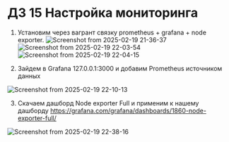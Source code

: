 # ДЗ 15 Настройка мониторинга

1. Установим через вагрант связку prometheus + grafana + node exporter.
![Screenshot from 2025-02-19 21-36-37](https://github.com/user-attachments/assets/f4492804-03fa-47e8-a5c6-f4cd98558593)
![Screenshot from 2025-02-19 22-03-54](https://github.com/user-attachments/assets/497d010a-dd3d-4c2f-bb76-53d6e476f5b0)
![Screenshot from 2025-02-19 22-04-15](https://github.com/user-attachments/assets/3789f03e-1e5c-438e-976e-441a353ce022)

2. Зайдем в Grafana 127.0.0.1:3000 и добавим Prometheus источником данных

![Screenshot from 2025-02-19 22-10-13](https://github.com/user-attachments/assets/0966d165-4597-41a7-9eaf-4b574f7d2d58)

3. Скачаем дашборд Node exporter Full и применим к нашему дашборду https://grafana.com/grafana/dashboards/1860-node-exporter-full/

![Screenshot from 2025-02-19 22-38-16](https://github.com/user-attachments/assets/e4237776-5a04-49a6-b70a-c1c8fb93fd3e)

